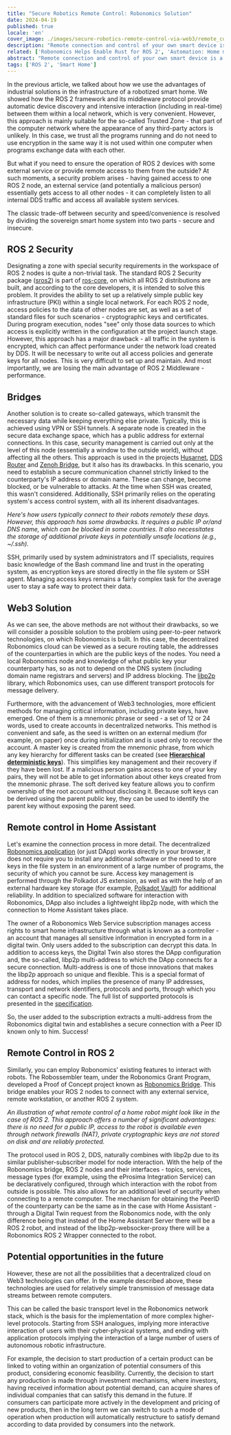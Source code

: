 ```yaml
---
title: "Secure Robotics Remote Control: Robonomics Solution"
date: 2024-04-19
published: true
locale: 'en'
cover_image: ./images/secure-robotics-remote-control-via-web3/remote_control_cover.png
description: "Remote connection and control of your own smart device is a very popular feature among users. However, such a trivial task still causes a lot of difficulties for inexperienced users - from overcoming NAT to security issues. In a new article, we will show how these difficulties can be overcome with the help of Robonomics."
related: ['Robonomics Helps Enable Rust for ROS 2', 'Automation: Home meets Industrial']
abstract: "Remote connection and control of your own smart device is a very popular feature among users. However, such a trivial task still causes a lot of difficulties for inexperienced users - from overcoming NAT to security issues. In a new article, we will show how these difficulties can be overcome with the help of Robonomics."
tags: ['ROS 2', 'Smart Home']
---
```


In the previous article, we talked about how we use the advantages of industrial solutions in the infrastructure of a robotized smart home. We showed how the ROS 2 framework and its middleware protocol provide automatic device discovery and intensive interaction (including in real-time) between them within a local network, which is very convenient. However, this approach is mainly suitable for the so-called Trusted Zone - that part of the computer network where the appearance of any third-party actors is unlikely. In this case, we trust all the programs running and do not need to use encryption in the same way it is not used within one computer when programs exchange data with each other.

But what if you need to ensure the operation of ROS 2 devices with some external service or provide remote access to them from the outside? At such moments, a security problem arises - having gained access to one ROS 2 node, an external service (and potentially a malicious person) essentially gets access to all other nodes - it can completely listen to all internal DDS traffic and access all available system services.

The classic trade-off between security and speed/convenience is resolved by dividing the sovereign smart home system into two parts - secure and insecure.

## ROS 2 Security

Designating a zone with special security requirements in the workspace of ROS 2 nodes is quite a non-trivial task. The standard ROS 2 Security package ([sros2](https://docs.ros.org/en/rolling/Concepts/Intermediate/About-Security.html)) is part of [ros-core](https://ros.org/reps/rep-2001.html#id32), on which all ROS 2 distributions are built, and according to the core developers, it is intended to solve this problem. It provides the ability to set up a relatively simple public key infrastructure (PKI) within a single local network. For each ROS 2 node, access policies to the data of other nodes are set, as well as a set of standard files for such scenarios - cryptographic keys and certificates. During program execution, nodes "see" only those data sources to which access is explicitly written in the configuration at the project launch stage. However, this approach has a major drawback - all traffic in the system is encrypted, which can affect performance under the network load created by DDS. It will be necessary to write out all access policies and generate keys for all nodes. This is very difficult to set up and maintain. And most importantly, we are losing the main advantage of ROS 2 Middleware - performance.

## Bridges

Another solution is to create so-called gateways, which transmit the necessary data while keeping everything else private. Typically, this is achieved using VPN or SSH tunnels. A separate node is created in the secure data exchange space, which has a public address for external connections. In this case, security management is carried out only at the level of this node (essentially a window to the outside world), without affecting all the others. This approach is used in the projects [Husarnet](https://github.com/husarnet/husarnet), [DDS Router](https://github.com/eProsima/DDS-Router) and [Zenoh Bridge](https://github.com/eclipse-zenoh/zenoh-plugin-ros2dds), but it also has its drawbacks. In this scenario, you need to establish a secure communication channel strictly linked to the counterparty's IP address or domain name. These can change, become blocked, or be vulnerable to attacks. At the time when SSH was created, this wasn't considered. Additionally, SSH primarily relies on the operating system's access control system, with all its inherent disadvantages.

<rb-image zoom src="./images/secure-robotics-remote-control-via-web3/remote_control_legacy_approach.png" alt="Classic Remote Control via public IP and SSH/VPN" />

*Here's how users typically connect to their robots remotely these days. However, this approach has some drawbacks. It requires a public IP or/and DNS name, which can be blocked in some countries. It also necessitates the storage of additional private keys in potentially unsafe locations (e.g., ~/.ssh).*

SSH, primarily used by system administrators and IT specialists, requires basic knowledge of the Bash command line and trust in the operating system, as encryption keys are stored directly in the file system or SSH agent. Managing access keys remains a fairly complex task for the average user to stay a safe way to protect their data.

## Web3 Solution

As we can see, the above methods are not without their drawbacks, so we will consider a possible solution to the problem using peer-to-peer network technologies, on which Robonomics is built. In this case, the decentralized Robonomics cloud can be viewed as a secure routing table, the addresses of the counterparties in which are the public keys of the nodes. You need a local Robonomics node and knowledge of what public key your counterparty has, so as not to depend on the DNS system (including domain name registrars and servers) and IP address blocking. The [libp2p](https://libp2p.io/) library, which Robonomics uses, can use different transport protocols for message delivery.

Furthermore, with the advancement of Web3 technologies, more efficient methods for managing critical information, including private keys, have emerged. One of them is a mnemonic phrase or seed - a set of 12 or 24 words, used to create accounts in decentralized networks. This method is convenient and safe, as the seed is written on an external medium (for example, on paper) once during initialization and is used only to recover the account. A master key is created from the mnemonic phrase, from which any key hierarchy for different tasks can be created (see **[Hierarchical deterministic keys](https://docs.substrate.io/reference/command-line-tools/subkey/#hierarchical-deterministic-keys)**). This simplifies key management and their recovery if they have been lost. If a malicious person gains access to one of your key pairs, they will not be able to get information about other keys created from the mnemonic phrase. The soft derived key feature allows you to confirm ownership of the root account without disclosing it. Because soft keys can be derived using the parent public key, they can be used to identify the parent key without exposing the parent seed.

## Remote control in Home Assistant

Let's examine the connection process in more detail. The decentralized [Robonomics application](https://robonomics.app/) (or just DApp) works directly in your browser, it does not require you to install any additional software or the need to store keys in the file system in an environment of a large number of programs, the security of which you cannot be sure. Access key management is performed through the Polkadot JS extension, as well as with the help of an external hardware key storage (for example, [Polkadot Vault](https://wiki.polkadot.network/docs/polkadot-vault)) for additional reliability. In addition to specialized software for interaction with Robonomics, DApp also includes a lightweight libp2p node, with which the connection to Home Assistant takes place.

<rb-image zoom src="./images/secure-robotics-remote-control-via-web3/robonomics_home_assistant_usecase.png" alt="Home Assistant Remote Control" />

The owner of a Robonomics Web Service subscription manages access rights to smart home infrastructure through what is known as a controller - an account that manages all sensitive information in encrypted form in a digital twin. Only users added to the subscription can decrypt this data. In addition to access keys, the Digital Twin also stores the DApp configuration and, the so-called, libp2p multi-address to which the DApp connects for a secure connection. Multi-address is one of those innovations that makes the libp2p approach so unique and flexible. This is a special format of address for nodes, which implies the presence of many IP addresses, transport and network identifiers, protocols and ports, through which you can contact a specific node. The full list of supported protocols is presented in the [specification](https://github.com/multiformats/multiaddr/blob/master/protocols.csv).

So, the user added to the subscription extracts a multi-address from the Robonomics digital twin and establishes a secure connection with a Peer ID known only to him. Success!

## Remote Control in ROS 2

Similarly, you can employ Robonomics' existing features to interact with robots. The Robossembler team, under the Robonomics Grant Program, developed a Proof of Concept project known as [Robonomics Bridge](https://gitlab.com/robossembler/robonomics_bridge). This bridge enables your ROS 2 nodes to connect with any external service, remote workstation, or another ROS 2 system.

<rb-image zoom src="./images/secure-robotics-remote-control-via-web3/robonomics_ros2_usecase.png" alt="ROS 2 Remote Control with Robonomics" />

*An illustration of what remote control of a home robot might look like in the case of ROS 2. This approach offers a number of significant advantages: there is no need for a public IP, access to the robot is available even through network firewalls (NAT), private cryptographic keys are not stored on disk and are reliably protected.*

The protocol used in ROS 2, DDS, naturally combines with libp2p due to its similar publisher-subscriber model for node interaction. With the help of the Robonomics bridge, ROS 2 nodes and their interfaces - topics, services, message types (for example, using the eProsima Integration Service) can be declaratively configured, through which interaction with the robot from outside is possible. This also allows for an additional level of security when connecting to a remote computer. The mechanism for obtaining the PeerID of the counterparty can be the same as in the case with Home Assistant - through a Digital Twin request from the Robonomics node, with the only difference being that instead of the Home Assistant Server there will be a ROS 2 robot, and instead of the libp2p-websocker-proxy there will be a Robonomics ROS 2 Wrapper connected to the robot.

## Potential opportunities in the future

However, these are not all the possibilities that a decentralized cloud on Web3 technologies can offer. In the example described above, these technologies are used for relatively simple transmission of message data streams between remote computers.

This can be called the basic transport level in the Robonomics network stack, which is the basis for the implementation of more complex higher-level protocols. Starting from SSH analogues, implying more interactive interaction of users with their cyber-physical systems, and ending with application protocols implying the interaction of a large number of users of autonomous robotic infrastructure.

For example, the decision to start production of a certain product can be linked to voting within an organization of potential consumers of this product, considering economic feasibility. Currently, the decision to start any production is made through investment mechanisms, where investors, having received information about potential demand, can acquire shares of individual companies that can satisfy this demand in the future. If consumers can participate more actively in the development and pricing of new products, then in the long term we can switch to such a mode of operation when production will automatically restructure to satisfy demand according to data provided by consumers into the network.